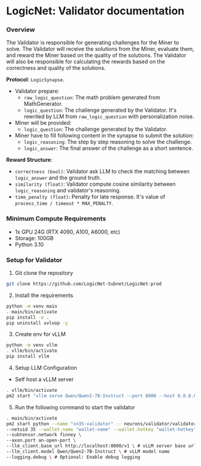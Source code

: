 # LogicNet: Validator documentation

### Overview
The Validator is responsible for generating challenges for the Miner to solve. The Validator will receive the solutions from the Miner, evaluate them, and reward the Miner based on the quality of the solutions. The Validator will also be responsible for calculating the rewards based on the correctness and quality of the solutions.

**Protocol**: `LogicSynapse`. 
- Validator prepare:
    - `raw_logic_question`: The math problem generated from MathGenerator.
    - `logic_question`: The challenge generated by the Validator. It's rewrited by LLM from `raw_logic_question` with personalization noise.
- Miner will be provided:
    - `logic_question`: The challenge generated by the Validator.
- Miner have to fill following content in the synapse to submit the solution:
    - `logic_reasoning`: The step by step reasoning to solve the challenge.
    - `logic_answer`: The final answer of the challenge as a short sentence.

**Reward Structure**:
- `correctness (bool)`: Validator ask LLM to check the matching between `logic_answer` and the ground truth.
- `similarity (float)`: Validator compute cosine similarity between `logic_reasoning` and validator's reasoning.
- `time_penalty (float)`: Penalty for late response. It's value of `process_time / timeout * MAX_PENALTY`.

### Minimum Compute Requirements
- 1x GPU 24G (RTX 4090, A100, A6000, etc)
- Storage: 100GB
- Python 3.10

### Setup for Validator
1. Git clone the repository
```bash
git clone https://github.com/LogicNet-Subnet/LogicNet-prod
```
2. Install the requirements
```bash
python -m venv main
. main/bin/activate
pip install -e .
pip uninstall uvloop -y
```
3. Create env for vLLM
```bash
python -m venv vllm
. vllm/bin/activate
pip install vllm
```
4. Setup LLM Configuration
- Self host a vLLM server
```bash
. vllm/bin/activate
pm2 start "vllm serve Qwen/Qwen2-7B-Instruct --port 8000 --host 0.0.0.0" --name "sn35-vllm" # change port and host to your preference
```
5. Run the following command to start the validator
```bash
. main/bin/activate
pm2 start python --name "sn35-validator" -- neurons/validator/validator.py \
--netuid 35 --wallet.name "wallet-name" --wallet.hotkey "wallet-hotkey" \
--subtensor.network finney \
--axon.port an-open-port \
--llm_client.base_url http://localhost:8000/v1 \ # vLLM server base url
--llm_client.model Qwen/Qwen2-7B-Instruct \ # vLLM model name
--logging.debug \ # Optional: Enable debug logging
```


